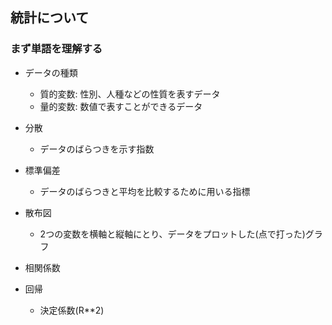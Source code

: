 ## 統計について

### まず単語を理解する
- データの種類
  - 質的変数: 性別、人種などの性質を表すデータ
  - 量的変数: 数値で表すことができるデータ

- 分散
  - データのばらつきを示す指数

- 標準偏差
  - データのばらつきと平均を比較するために用いる指標
- 散布図
  - 2つの変数を横軸と縦軸にとり、データをプロットした(点で打った)グラフ
- 相関係数
- 回帰
  - 決定係数(R**2)



